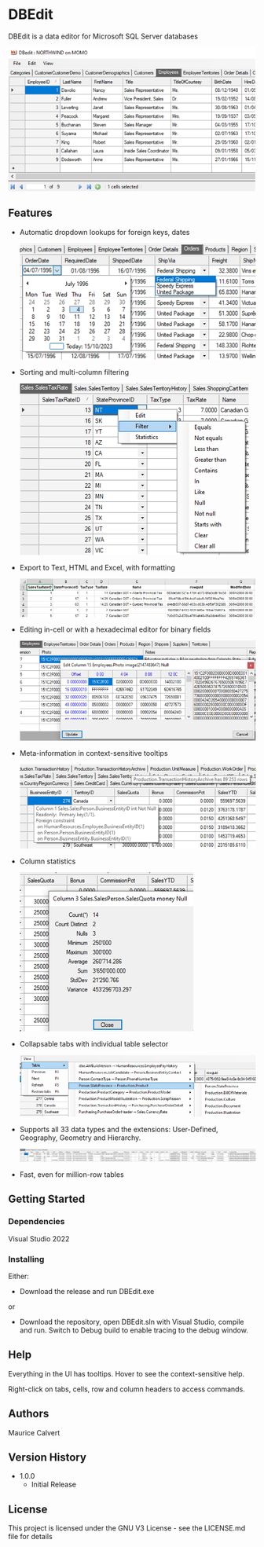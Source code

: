 # DBEdit

DBEdit is a data editor for Microsoft SQL Server databases

![](assets/main.jpg)

## Features


*   Automatic dropdown lookups for foreign keys, dates  
    
    ![](assets/dropdowns.jpg)
    
*   Sorting and multi-column filtering  
    
    ![](assets/filter.jpg)
    
*   Export to Text, HTML and Excel, with formatting
    
    ![](assets/export.jpg)
    
*   Editing in-cell or with a hexadecimal editor for binary fields
    
    ![](assets/hexedit.jpg)
    
*   Meta-information in context-sensitive tooltips
    
    ![](assets/meta.jpg)
    
*   Column statistics
    
    ![](assets/statistics.jpg)
    
*   Collapsable tabs with individual table selector
    
    ![](assets/tables.jpg)
    
*   Supports all 33 data types and the extensions: User-Defined, Geography, Geometry and Hierarchy.
    
    ![](assets/types.jpg)
    
*   Fast, even for million-row tables

## Getting Started

### Dependencies

Visual Studio 2022

### Installing

Either:
* Download the release and run DBEdit.exe

or

* Download the repository, open DBEdit.sln with Visual Studio, compile and run.
Switch to Debug build to enable tracing to the debug window.

## Help

Everything in the UI has tooltips. Hover to see the context-sensitive help.

Right-click on tabs, cells, row and column headers to access commands.

## Authors

Maurice Calvert

## Version History

* 1.0.0
    * Initial Release

## License

This project is licensed under the GNU V3 License - see the LICENSE.md file for details

